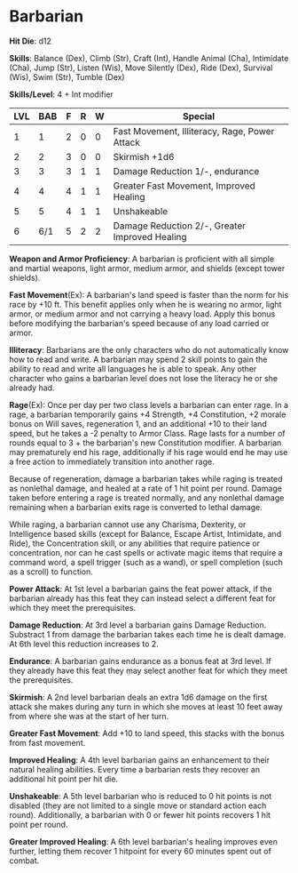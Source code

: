 # Barbarian

**Hit Die**: d12

**Skills**: Balance (Dex), Climb (Str), Craft (Int), Handle Animal (Cha), Intimidate (Cha), Jump (Str), Listen (Wis), Move Silently (Dex), Ride (Dex), Survival (Wis), Swim (Str), Tumble (Dex)

**Skills/Level**: 4 + Int modifier

LVL | BAB | F | R | W | Special 
--- | --- | - | - | - | ------- 
1   | 1   | 2 | 0 | 0 | Fast Movement, Illiteracy, Rage, Power Attack      
2   | 2   | 3 | 0 | 0 | Skirmish +1d6  
3   | 3   | 3 | 1 | 1 | Damage Reduction 1/-, endurance
4   | 4   | 4 | 1 | 1 | Greater Fast Movement, Improved Healing        
5   | 5   | 4 | 1 | 1 | Unshakeable
6   | 6/1 | 5 | 2 | 2 | Damage Reduction 2/-, Greater Improved Healing      

**Weapon and Armor Proficiency**: A barbarian is proficient with all simple and martial weapons, light armor, medium armor, and shields (except tower shields).

**Fast Movement**(Ex): A barbarian's land speed is faster than the norm for his race by +10 ft. This benefit applies only when he is wearing no armor, light armor, or medium armor and not carrying a heavy load. Apply this bonus before modifying the barbarian's speed because of any load carried or armor.

**Illiteracy**: Barbarians are the only characters who do not automatically know how to read and write. A barbarian may spend 2 skill points to gain the ability to read and write all languages he is able to speak. Any other character who gains a barbarian level does not lose the literacy he or she already had.

**Rage**(Ex): Once per day per two class levels a barbarian can enter rage. In a rage, a barbarian temporarily gains +4 Strength, +4 Constitution, +2 morale bonus on Will saves, regeneration 1, and an additional +10 to their land speed, but he takes a -2 penalty to Armor Class. Rage lasts for a number of rounds equal to 3 + the barbarian's new Constitution modifier. A barbarian may prematurely end his rage, additionally if his rage would end he may use a free action to immediately transition into another rage.

Because of regeneration, damage a barbarian takes while raging is treated as nonlethal damage, and healed at a rate of 1 hit point per round. Damage taken before entering a rage is treated normally, and any nonlethal damage remaining when a barbarian exits rage is converted to lethal damage.

While raging, a barbarian cannot use any Charisma, Dexterity, or Intelligence based skills (except for Balance, Escape Artist, Intimidate, and Ride), the Concentration skill, or any abilities that require patience or concentration, nor can he cast spells or activate magic items that require a command word, a spell trigger (such as a wand), or spell completion (such as a scroll) to function.

**Power Attack**: At 1st level a barbarian gains the feat power attack, if the barbarian already has this feat they can instead select a different feat for which they meet the prerequisites.

**Damage Reduction**: At 3rd level a barbarian gains Damage Reduction. Substract 1 from damage the barbarian takes each time he is dealt damage. At 6th level this reduction increases to 2.

**Endurance**: A barbarian gains endurance as a bonus feat at 3rd level. If they already have this feat they may select another feat for which they meet the prerequisites. 

**Skirmish**: A 2nd level barbarian deals an extra 1d6 damage on the first attack she makes during any turn in which she moves at least 10 feet away from where she was at the start of her turn. 

**Greater Fast Movement**: Add +10 to land speed, this stacks with the bonus from fast movement.

**Improved Healing**: A 4th level barbarian gains an enhancement to their natural healing abilities. Every time a barbarian rests they recover an additional hit point per hit die. 

**Unshakeable**: A 5th level barbarian who is reduced to 0 hit points is not disabled (they are not limited to a single move or standard action each round). Additionally, a barbarian with 0 or fewer hit points recovers 1 hit point per round. 

**Greater Improved Healing**: A 6th level barbarian's healing improves even further, letting them recover 1 hitpoint for every 60 minutes spent out of combat. 